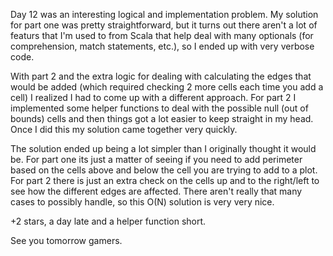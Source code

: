 Day 12 was an interesting logical and implementation problem. My solution for part one was pretty
straightforward, but it turns out there aren't a lot of featurs that I'm used to from Scala that
help deal with many optionals (for comprehension, match statements, etc.), so I ended up with very
verbose code.

With part 2 and the extra logic for dealing with calculating the edges that would be added (which
required checking 2 more cells each time you add a cell) I realized I had to come up with a
different approach. For part 2 I implemented some helper functions to deal with the possible null
(out of bounds) cells and then things got a lot easier to keep straight in my head. Once I did this
my solution came together very quickly.

The solution ended up being a lot simpler than I originally thought it would be. For part one its
just a matter of seeing if you need to add perimeter based on the cells above and below the cell
you are trying to add to a plot. For part 2 there is just an extra check on the cells up and to the
right/left to see how the different edges are affected. There aren't really that many cases to
possibly handle, so this O(N) solution is very very nice.

+2 stars, a day late and a helper function short.

See you tomorrow gamers.

